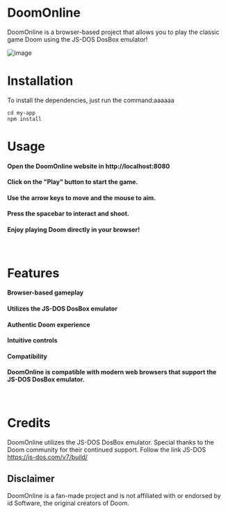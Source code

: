 # DoomOnline
DoomOnline is a browser-based project that allows you to play the classic game Doom using the JS-DOS DosBox emulator!

![image](https://github.com/AkinoriKoerich/DoomOnline/assets/119367977/7a1aa2e8-9f6d-45ea-b63d-8d2b7337afb5)

# Installation
To install the dependencies, just run the command:aaaaaa

```
cd my-app
npm install
```

# Usage
#### Open the DoomOnline website in http://localhost:8080
#### Click on the "Play" button to start the game.
#### Use the arrow keys to move and the mouse to aim.
#### Press the spacebar to interact and shoot.
#### Enjoy playing Doom directly in your browser!

<br>

# Features
#### Browser-based gameplay
#### Utilizes the JS-DOS DosBox emulator
#### Authentic Doom experience
#### Intuitive controls
#### Compatibility
#### DoomOnline is compatible with modern web browsers that support the JS-DOS DosBox emulator.

<br>

# Credits
DoomOnline utilizes the JS-DOS DosBox emulator. Special thanks to the Doom community for their continued support.
Follow the link JS-DOS https://js-dos.com/v7/build/

## Disclaimer
DoomOnline is a fan-made project and is not affiliated with or endorsed by id Software, the original creators of Doom.
